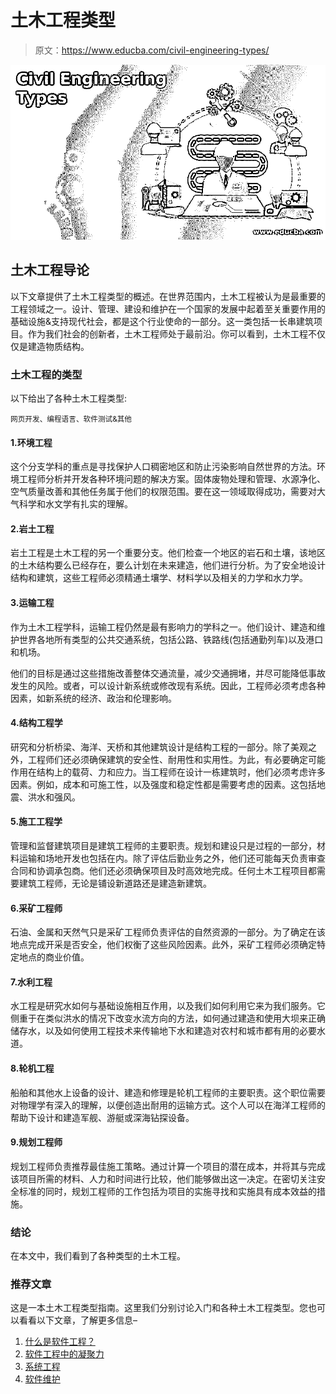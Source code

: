 # 土木工程类型

> 原文：<https://www.educba.com/civil-engineering-types/>

![Civil Engineering Types](img/497dc5911bb199dae49a1633bd24a531.png)



## 土木工程导论

以下文章提供了土木工程类型的概述。在世界范围内，土木工程被认为是最重要的工程领域之一。设计、管理、建设和维护在一个国家的发展中起着至关重要作用的基础设施&支持现代社会，都是这个行业使命的一部分。这一类包括一长串建筑项目。作为我们社会的创新者，土木工程师处于最前沿。你可以看到，土木工程不仅仅是建造物质结构。

### 土木工程的类型

以下给出了各种土木工程类型:

<small>网页开发、编程语言、软件测试&其他</small>

#### 1.环境工程

这个分支学科的重点是寻找保护人口稠密地区和防止污染影响自然世界的方法。环境工程师分析并开发各种环境问题的解决方案。固体废物处理和管理、水源净化、空气质量改善和其他任务属于他们的权限范围。要在这一领域取得成功，需要对大气科学和水文学有扎实的理解。

#### 2.岩土工程

岩土工程是土木工程的另一个重要分支。他们检查一个地区的岩石和土壤，该地区的土木结构要么已经存在，要么计划在未来建造，他们进行分析。为了安全地设计结构和建筑，这些工程师必须精通土壤学、材料学以及相关的力学和水力学。

#### 3.运输工程

作为土木工程学科，运输工程仍然是最有影响力的学科之一。他们设计、建造和维护世界各地所有类型的公共交通系统，包括公路、铁路线(包括通勤列车)以及港口和机场。

他们的目标是通过这些措施改善整体交通流量，减少交通拥堵，并尽可能降低事故发生的风险。或者，可以设计新系统或修改现有系统。因此，工程师必须考虑各种因素，如新系统的经济、政治和伦理影响。

#### 4.结构工程学

研究和分析桥梁、海洋、天桥和其他建筑设计是结构工程的一部分。除了美观之外，工程师们还必须确保建筑的安全性、耐用性和实用性。为此，有必要确定可能作用在结构上的载荷、力和应力。当工程师在设计一栋建筑时，他们必须考虑许多因素。例如，成本和可施工性，以及强度和稳定性都是需要考虑的因素。这包括地震、洪水和强风。

#### 5.施工工程学

管理和监督建筑项目是建筑工程师的主要职责。规划和建设只是过程的一部分，材料运输和场地开发也包括在内。除了评估后勤业务之外，他们还可能每天负责审查合同和协调承包商。他们还必须确保项目及时高效地完成。任何土木工程项目都需要建筑工程师，无论是铺设新道路还是建造新建筑。

#### 6.采矿工程师

石油、金属和天然气只是采矿工程师负责评估的自然资源的一部分。为了确定在该地点完成开采是否安全，他们权衡了这些风险因素。此外，采矿工程师必须确定特定地点的商业价值。

#### 7.水利工程

水工程是研究水如何与基础设施相互作用，以及我们如何利用它来为我们服务。它侧重于在类似洪水的情况下改变水流方向的方法，如何通过建造和使用大坝来正确储存水，以及如何使用工程技术来传输地下水和建造对农村和城市都有用的必要水道。

#### 8.轮机工程

船舶和其他水上设备的设计、建造和修理是轮机工程师的主要职责。这个职位需要对物理学有深入的理解，以便创造出耐用的运输方式。这个人可以在海洋工程师的帮助下设计和建造军舰、游艇或深海钻探设备。

#### 9.规划工程师

规划工程师负责推荐最佳施工策略。通过计算一个项目的潜在成本，并将其与完成该项目所需的材料、人力和时间进行比较，他们能够做出这一决定。在密切关注安全标准的同时，规划工程师的工作包括为项目的实施寻找和实施具有成本效益的措施。

### 结论

在本文中，我们看到了各种类型的土木工程。

### 推荐文章

这是一本土木工程类型指南。这里我们分别讨论入门和各种土木工程类型。您也可以看看以下文章，了解更多信息–

1.  [什么是软件工程？](https://www.educba.com/what-is-software-engineering/)
2.  [软件工程中的凝聚力](https://www.educba.com/cohesion-in-software-engineering/)
3.  [系统工程](https://www.educba.com/system-engineering/)
4.  [软件维护](https://www.educba.com/software-maintenance/)





